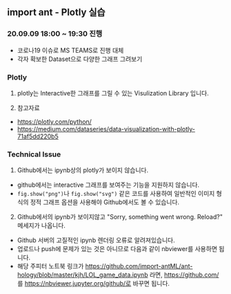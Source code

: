 ## import ant - Plotly 실습

### 20.09.09 18:00 ~ 19:30 진행
- 코로나19 이슈로 MS TEAMS로 진행 대체
- 각자 확보한 Dataset으로 다양한 그래프 그려보기

### Plotly
1. plotly는 Interactive한 그래프를 그릴 수 있는 Visulization Library 입니다.

2. 참고자료
  - https://plotly.com/python/
  - https://medium.com/dataseries/data-visualization-with-plotly-71af5dd220b5
  
### Technical Issue
1. Github에서는 ipynb상의 plotly가 보이지 않습니다.
  - github에서는 interactive 그래프를 보여주는 기능을 지원하지 않습니다.
  - ```fig.show("png")```나 ```fig.show("svg")``` 같은 코드를 사용하여 일반적인 이미지 형식의 정적 그래프 옵션을 사용해야 Github에서도 볼 수 있습니다.

2. Github에서의 ipynb가 보이지않고 "Sorry, something went wrong. Reload?" 메세지가 나옵니다.
  - Github 서버의 고질적인 ipynb 렌더링 오류로 알려져있습니다.
  - 업로드나 push에 문제가 있는 것은 아니므로 다음과 같이 nbviewer를 사용하면 됩니다.
  - 해당 주피터 노트북 링크가 https://github.com/import-antML/ant-hology/blob/master/kjh/LOL_game_data.ipynb 라면,
    https://github.com/ 를 https://nbviewer.jupyter.org/github/로 바꾸면 됩니다.

